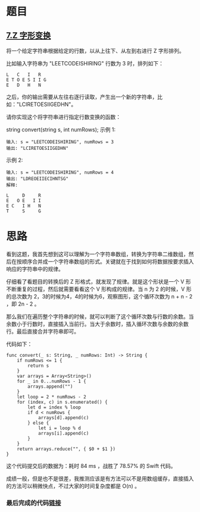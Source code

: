 # 题目

## [7.Z 字形变换](https://leetcode-cn.com/problems/zigzag-conversion/)

将一个给定字符串根据给定的行数，以从上往下、从左到右进行 Z 字形排列。

比如输入字符串为 "LEETCODEISHIRING" 行数为 3 时，排列如下：

```
L   C   I   R
E T O E S I I G
E   D   H   N
```


之后，你的输出需要从左往右逐行读取，产生出一个新的字符串，比如："LCIRETOESIIGEDHN"。

请你实现这个将字符串进行指定行数变换的函数：

string convert(string s, int numRows);
示例 1:

```
输入: s = "LEETCODEISHIRING", numRows = 3
输出: "LCIRETOESIIGEDHN"
```


示例 2:

```
输入: s = "LEETCODEISHIRING", numRows = 4
输出: "LDREOEIIECIHNTSG"
解释:

L     D     R
E   O E   I I
E C   I H   N
T     S     G
```

# 思路

看到这题，我首先想到这可以理解为一个字符串数组，转换为字符串二维数组，然后在按顺序合并成一个字符串数组的形式。关键就在于找到如何将数据按要求插入响应的字符串中的规律。

仔细看了看题目的转换后的 Z 形格式，就发现了规律。就是这个形状是一个 V 形不断重复的过程，然后就需要看看这个 V 形构成的规律。当 n 为 2 的时候，V 形的总次数为 2，3的时候为4，4的时候为6，观察图形，这个循环次数为 n + n - 2 ，即 2n - 2 。

那么我们在遍历整个字符串的时候，就可以判断了这个循环次数与行数的余数。当余数小于行数时，直接插入当前行。当大于余数时，插入循环次数与余数的余数行。最后直接合并字符串即可。

代码如下：

```
func convert(_ s: String, _ numRows: Int) -> String {
    if numRows <= 1 {
        return s
    }
    var arrays = Array<String>()
    for _ in 0...numRows - 1 {
        arrays.append("")
    }
    let loop = 2 * numRows - 2
    for (index, c) in s.enumerated() {
        let d = index % loop
        if d < numRows {
            arrays[d].append(c)
        } else {
            let i = loop % d
            arrays[i].append(c)
        }
    }
    return arrays.reduce("", { $0 + $1 })
}
```

这个代码提交后的数据为：耗时 84 ms ，战胜了 78.57% 的 Swift 代码。

成绩一般，但是也不是很差，我推测应该是有方法可以不是用数组缓存，直接插入的方法可以稍微快点，不过大家的时间复杂度都是 O(n) 。

### 最后完成的代码[链接](https://github.com/pepsikirk/LeetCode/blob/master/Algorithm/6.ZigZagConversion/code.swift)




